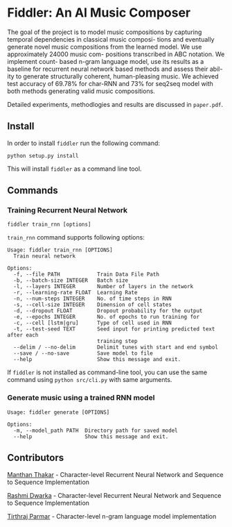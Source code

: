 # Fiddler: An AI Music Composer

The goal of the project is to model music compositions by capturing temporal dependencies in classical music composi- tions and eventually generate novel music compositions from the learned model. We use approximately 24000 music com- positions transcribed in ABC notation. We implement count- based n-gram language model, use its results as a baseline for recurrent neural network based methods and assess their abil- ity to generate structurally coherent, human-pleasing music. We achieved test accuracy of 69.78% for char-RNN and 73% for seq2seq model with both methods generating valid music compositions.

Detailed experiments, methodlogies and results are discussed in `paper.pdf`.

## Install

In order to install `fiddler` run the following command:

    python setup.py install
    
 This will install `fiddler` as a command line tool.
 

 ## Commands

 ### Training Recurrent Neural Network
 
    fiddler train_rnn [options]

`train_rnn` command supports following options:

```
Usage: fiddler train_rnn [OPTIONS]
  Train neural network

Options:
  -f, --file PATH            Train Data File Path
  -b, --batch-size INTEGER   Batch size
  -l, --layers INTEGER       Number of layers in the network
  -r, --learning-rate FLOAT  Learning Rate
  -n, --num-steps INTEGER    No. of time steps in RNN
  -s, --cell-size INTEGER    Dimension of cell states
  -d, --dropout FLOAT        Dropout probability for the output
  -e, --epochs INTEGER       No. of epochs to run training for
  -c, --cell [lstm|gru]      Type of cell used in RNN
  -t, --test-seed TEXT       Seed input for printing predicted text after each
                             training step
  --delim / --no-delim       Delimit tunes with start and end symbol
  --save / --no-save         Save model to file
  --help                     Show this message and exit.
```
 
 If `fiddler` is not installed as command-line tool, you can use the same command using `python src/cli.py` with same arguments.

 ### Generate music using a trained RNN model

```
Usage: fiddler generate [OPTIONS]

Options:
  -m, --model_path PATH  Directory path for saved model
  --help                 Show this message and exit.
```

## Contributors

[Manthan Thakar](https://github.com/manthan787)   - Character-level Recurrent Neural Network and Sequence to Sequence Implementation

[Rashmi Dwarka](https://github.com/dwaraka-rashmi)    - Character-level Recurrent Neural Network and Sequence to Sequence Implementation

[Tirthraj Parmar](https://github.com/Tirthraj93)  - Character-level n-gram language model implementation
